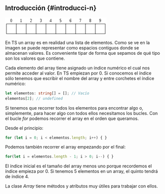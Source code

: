 ## Introducción {#introducci-n}

![](image034.png)

En TS un array es en realidad una lista de elementos. Como se ve en la imagen se puede representar como espacios contiguos donde se almacenan valores. Es conveniente tipar de forma que sepamos de qué tipo son los valores que contiene.

Cada elemento del array tiene asignado un índice numérico el cual nos permite acceder al valor. En TS empiezan por 0. Si conocemos el índice sólo tenemos que escribir el nombre del array y entre corchetes el índice numérico:

```ts
let elementos: string[] = []; // Vacío
elementos[2]; // undefined
```

Si tenemos que recorrer todos los elementos para encontrar algo o, simplemente, para hacer algo con todos ellos necesitamos los bucles. Con el bucle _for_ podemos recorrer el array en el orden que queramos.

Desde el principio:

```ts
for (let i = 0; i < elementos.length; i++) { }
```

Podemos también recorrer el array empezando por el final:

```ts
for(let i = elementos.length - 1; i > 0; i--) { }
```

El índice inicial es el tamaño del array menos uno porque recordemos el índice empieza por 0\. Si tenemos 5 elementos en un array, el quinto tendrá de índice 4.

La clase _Array_ tiene métodos y atributos muy útiles para trabajar con ellos.